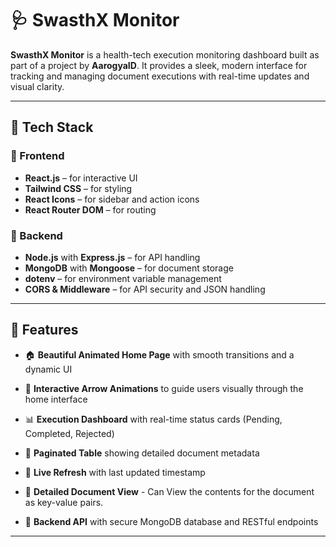 # 🩺 SwasthX Monitor

**SwasthX Monitor** is a health-tech execution monitoring dashboard built as part of a project by **AarogyaID**. It provides a sleek, modern interface for tracking and managing document executions with real-time updates and visual clarity.

---

## 🧰 Tech Stack

### 🔹 Frontend
- **React.js** – for interactive UI
- **Tailwind CSS** – for styling
- **React Icons** – for sidebar and action icons
- **React Router DOM** – for routing

### 🔸 Backend
- **Node.js** with **Express.js** – for API handling
- **MongoDB** with **Mongoose** – for document storage
- **dotenv** – for environment variable management
- **CORS & Middleware** – for API security and JSON handling

---

## 🚀 Features

- 🏠 **Beautiful Animated Home Page** with smooth transitions and a dynamic UI
- 🔽 **Interactive Arrow Animations** to guide users visually through the home interface
- 📊 **Execution Dashboard** with real-time status cards (Pending, Completed, Rejected)
- 📄 **Paginated Table** showing detailed document metadata
- 🔁 **Live Refresh** with last updated timestamp
- 📂 **Detailed Document View** - Can View the contents for the document as key-value pairs.

- 🔐 **Backend API** with secure MongoDB database and RESTful endpoints

---
